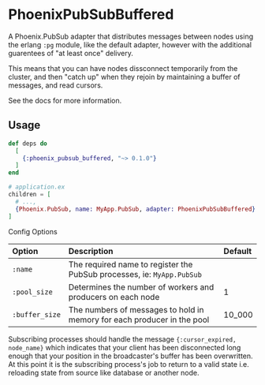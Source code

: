 # PhoenixPubSubBuffered

A Phoenix.PubSub adapter that distributes messages between nodes using the erlang `:pg` module, like the default adapter, however with the additional guarentees of "at least once" delivery. 

This means that you can have nodes dissconnect temporarily from the cluster, and then "catch up" when they rejoin by maintaining a buffer of messages, and read cursors.

See the docs for more information.

## Usage


```elixir
def deps do
  [
    {:phoenix_pubsub_buffered, "~> 0.1.0"}
  ]
end

# application.ex
children = [
  # ...,
  {Phoenix.PubSub, name: MyApp.PubSub, adapter: PhoenixPubSubBuffered}
]
```

Config Options

Option                  | Description                                                               | Default        |
:-----------------------| :------------------------------------------------------------------------ | :------------- |
`:name`                 | The required name to register the PubSub processes, ie: `MyApp.PubSub`    |                |
`:pool_size`            | Determines the number of workers and producers on each node               | 1              |
`:buffer_size`          | The numbers of messages to hold in memory for each producer in the pool   | 10_000         |

Subscribing processes should handle the message `{:cursor_expired, node_name}` which indicates that your client
has been disconnected long enough that your position in the broadcaster's buffer has been overwritten. At this point it is the subscribing process's job to return to a valid state i.e. reloading state from source like database or another node.


